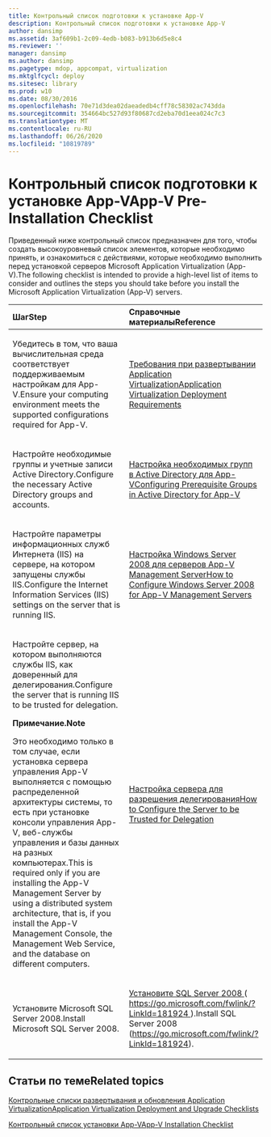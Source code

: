 ```yaml
---
title: Контрольный список подготовки к установке App-V
description: Контрольный список подготовки к установке App-V
author: dansimp
ms.assetid: 3af609b1-2c09-4edb-b083-b913b6d5e8c4
ms.reviewer: ''
manager: dansimp
ms.author: dansimp
ms.pagetype: mdop, appcompat, virtualization
ms.mktglfcycl: deploy
ms.sitesec: library
ms.prod: w10
ms.date: 08/30/2016
ms.openlocfilehash: 70e71d3dea02daeadedb4cff78c58302ac743dda
ms.sourcegitcommit: 354664bc527d93f80687cd2eba70d1eea024c7c3
ms.translationtype: MT
ms.contentlocale: ru-RU
ms.lasthandoff: 06/26/2020
ms.locfileid: "10819789"
---
```

# <span data-ttu-id="1b358-103">Контрольный список подготовки к установке App-V</span><span class="sxs-lookup"><span data-stu-id="1b358-103">App-V Pre-Installation Checklist</span></span>


<span data-ttu-id="1b358-104">Приведенный ниже контрольный список предназначен для того, чтобы создать высокоуровневый список элементов, которые необходимо принять, и ознакомиться с действиями, которые необходимо выполнить перед установкой серверов Microsoft Application Virtualization (App-V).</span><span class="sxs-lookup"><span data-stu-id="1b358-104">The following checklist is intended to provide a high-level list of items to consider and outlines the steps you should take before you install the Microsoft Application Virtualization (App-V) servers.</span></span>

<table>
<colgroup>
<col width="50%" />
<col width="50%" />
</colgroup>
<thead>
<tr class="header">
<th align="left"><span data-ttu-id="1b358-105">Шаг</span><span class="sxs-lookup"><span data-stu-id="1b358-105">Step</span></span></th>
<th align="left"><span data-ttu-id="1b358-106">Справочные материалы</span><span class="sxs-lookup"><span data-stu-id="1b358-106">Reference</span></span></th>
</tr>
</thead>
<tbody>
<tr class="odd">
<td align="left"><p><span data-ttu-id="1b358-107">Убедитесь в том, что ваша вычислительная среда соответствует поддерживаемым настройкам для App-V.</span><span class="sxs-lookup"><span data-stu-id="1b358-107">Ensure your computing environment meets the supported configurations required for App-V.</span></span></p></td>
<td align="left"><p><a href="application-virtualization-deployment-requirements.md" data-raw-source="[Application Virtualization Deployment Requirements](application-virtualization-deployment-requirements.md)"><span data-ttu-id="1b358-108">Требования при развертывании Application Virtualization</span><span class="sxs-lookup"><span data-stu-id="1b358-108">Application Virtualization Deployment Requirements</span></span></a></p></td>
</tr>
<tr class="even">
<td align="left"><p><span data-ttu-id="1b358-109">Настройте необходимые группы и учетные записи Active Directory.</span><span class="sxs-lookup"><span data-stu-id="1b358-109">Configure the necessary Active Directory groups and accounts.</span></span></p></td>
<td align="left"><p><a href="configuring-prerequisite-groups-in-active-directory-for-app-v.md" data-raw-source="[Configuring Prerequisite Groups in Active Directory for App-V](configuring-prerequisite-groups-in-active-directory-for-app-v.md)"><span data-ttu-id="1b358-110">Настройка необходимых групп в Active Directory для App-V</span><span class="sxs-lookup"><span data-stu-id="1b358-110">Configuring Prerequisite Groups in Active Directory for App-V</span></span></a></p></td>
</tr>
<tr class="odd">
<td align="left"><p><span data-ttu-id="1b358-111">Настройте параметры информационных служб Интернета (IIS) на сервере, на котором запущены службы IIS.</span><span class="sxs-lookup"><span data-stu-id="1b358-111">Configure the Internet Information Services (IIS) settings on the server that is running IIS.</span></span></p></td>
<td align="left"><p><a href="how-to-configure-windows-server-2008-for-app-v-management-servers.md" data-raw-source="[How to Configure Windows Server 2008 for App-V Management Servers](how-to-configure-windows-server-2008-for-app-v-management-servers.md)"><span data-ttu-id="1b358-112">Настройка Windows Server 2008 для серверов App-V Management Server</span><span class="sxs-lookup"><span data-stu-id="1b358-112">How to Configure Windows Server 2008 for App-V Management Servers</span></span></a></p></td>
</tr>
<tr class="even">
<td align="left"><p><span data-ttu-id="1b358-113">Настройте сервер, на котором выполняются службы IIS, как доверенный для делегирования.</span><span class="sxs-lookup"><span data-stu-id="1b358-113">Configure the server that is running IIS to be trusted for delegation.</span></span></p>
<div class="alert">
<strong><span data-ttu-id="1b358-114">Примечание.</span><span class="sxs-lookup"><span data-stu-id="1b358-114">Note</span></span></strong><br/><p><span data-ttu-id="1b358-115">Это необходимо только в том случае, если установка сервера управления App-V выполняется с помощью распределенной архитектуры системы, то есть при установке консоли управления App-V, веб-службы управления и базы данных на разных компьютерах.</span><span class="sxs-lookup"><span data-stu-id="1b358-115">This is required only if you are installing the App-V Management Server by using a distributed system architecture, that is, if you install the App-V Management Console, the Management Web Service, and the database on different computers.</span></span></p>
</div>
<div>

</div></td>
<td align="left"><p><a href="how-to-configure-the-server-to-be-trusted-for-delegation.md" data-raw-source="[How to Configure the Server to be Trusted for Delegation](how-to-configure-the-server-to-be-trusted-for-delegation.md)"><span data-ttu-id="1b358-116">Настройка сервера для разрешения делегирования</span><span class="sxs-lookup"><span data-stu-id="1b358-116">How to Configure the Server to be Trusted for Delegation</span></span></a></p></td>
</tr>
<tr class="odd">
<td align="left"><p><span data-ttu-id="1b358-117">Установите Microsoft SQL Server 2008.</span><span class="sxs-lookup"><span data-stu-id="1b358-117">Install Microsoft SQL Server 2008.</span></span></p></td>
<td align="left"><p><a href="https://go.microsoft.com/fwlink/?LinkId=181924" data-raw-source="[Install SQL Server 2008](https://go.microsoft.com/fwlink/?LinkId=181924)"><span data-ttu-id="1b358-118">Установите SQL Server 2008 </a> ( <a href="https://go.microsoft.com/fwlink/?LinkId=181924" data-raw-source="https://go.microsoft.com/fwlink/?LinkId=181924"> https://go.microsoft.com/fwlink/?LinkId=181924 </a> ).</span><span class="sxs-lookup"><span data-stu-id="1b358-118">Install SQL Server 2008</a> (<a href="https://go.microsoft.com/fwlink/?LinkId=181924" data-raw-source="https://go.microsoft.com/fwlink/?LinkId=181924">https://go.microsoft.com/fwlink/?LinkId=181924</a>).</span></span></p></td>
</tr>
</tbody>
</table>



## <span data-ttu-id="1b358-119">Статьи по теме</span><span class="sxs-lookup"><span data-stu-id="1b358-119">Related topics</span></span>


[<span data-ttu-id="1b358-120">Контрольные списки развертывания и обновления Application Virtualization</span><span class="sxs-lookup"><span data-stu-id="1b358-120">Application Virtualization Deployment and Upgrade Checklists</span></span>](application-virtualization-deployment-and-upgrade-checklists.md)

[<span data-ttu-id="1b358-121">Контрольный список установки App-V</span><span class="sxs-lookup"><span data-stu-id="1b358-121">App-V Installation Checklist</span></span>](app-v-installation-checklist.md)









